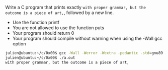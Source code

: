 Write a C program that prints exactly `with proper grammar, but the outcome is a piece of art,`, followed by a new line.

- Use the function printf
- You are not allowed to use the function puts
- Your program should return 0
- Your program should compile without warning when using the -Wall gcc option

```sh
julien@ubuntu:~/c/0x00$ gcc -Wall -Werror -Wextra -pedantic -std=gnu89 5-printf.c
julien@ubuntu:~/c/0x00$ ./a.out
with proper grammar, but the outcome is a piece of art,
```
